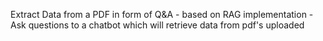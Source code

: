 Extract Data from a PDF in form of Q&A - based on RAG implementation - Ask questions to a chatbot which will retrieve data from pdf's uploaded
